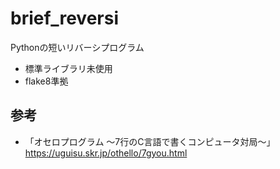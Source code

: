 # brief_reversi
Pythonの短いリバーシプログラム

- 標準ライブラリ未使用
- flake8準拠

## 参考
- 「オセロプログラム ～7行のC言語で書くコンピュータ対局～」https://uguisu.skr.jp/othello/7gyou.html

